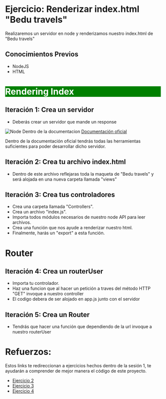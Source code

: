 # Ejercicio: Renderizar index.html "Bedu travels"

Realizaremos un servidor en node y renderizamos nuestro index.html de "Bedu travels"

## Conocimientos Previos
- NodeJS
- HTML

<div style="background-color:green;"><h1 style="color:white;">Rendering Index</h1></div>

## Iteración 1: Crea un servidor

- Deberás crear un servidor que mande un response

![Node](https://d2eip9sf3oo6c2.cloudfront.net/tags/images/000/000/256/thumb/nodejslogo.png)
Dentro de la documentacion 
[Documentación oficial](https://nodejs.org/dist/latest-v10.x/docs/api/)

Dentro de la documentación oficial tendrás todas las herramientas suficientes para poder desarrollar dicho servidor.

## Iteración 2: Crea tu archivo index.html

- Dentro de este archivo reflejaras toda la maqueta de "Bedu travels" y será alojada en una nueva carpeta llamada "views"

## Iteración 3: Crea tus controladores

- Crea una carpeta llamada "Controllers".
- Crea un archivo "index.js".
- Importa todos módulos necesarios de nuestro node API para leer archivos.
- Crea una función que nos ayude a renderizar nuestro html.
- Finalmente, harás un "export" a esta función.

# Router

## Iteración 4: Crea un routerUser

- Importa tu controlador.
- Haz una funcion que al hacer un petición a traves del método HTTP "GET" invoque a nuestro controller
- El codigo debera de ser alojado en app.js junto con el servidor

## Iteración 5: Crea un Router

- Tendrás que hacer una función que dependiendo de la url invoque a nuestro routerUser

# Refuerzos:

Estos links te redireccionan a ejercicios hechos dentro de la sesión 1, te ayudarán a comprender de mejor manera el código de este proyecto.

* [Ejercicio 2](https://github.com/wicho1001/Curso-Backend-node.js/releases/tag/Server)
* [Ejercicio 3](https://github.com/wicho1001/Curso-Backend-node.js/releases/tag/HTML)
* [Ejercicio 4](https://github.com/wicho1001/Curso-Backend-node.js/releases/tag/Restructuring)

